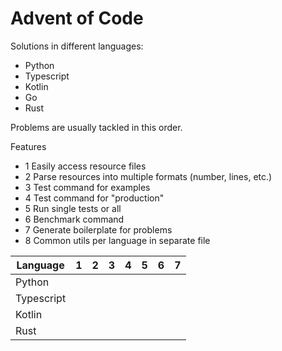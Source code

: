 Advent of Code
==============

Solutions in different languages:
- Python 
- Typescript
- Kotlin
- Go
- Rust

Problems are usually tackled in this order.

Features
- 1 Easily access resource files
- 2 Parse resources into multiple formats (number, lines, etc.)
- 3 Test command for examples
- 4 Test command for "production"
- 5 Run single tests or all
- 6 Benchmark command
- 7 Generate boilerplate for problems
- 8 Common utils per language in separate file


| Language   | 1   | 2   | 3   | 4   | 5   | 6   | 7   |
| ---------- | --- | --- | --- | --- | --- | --- | --- |
| Python     |     |     |     |     |     |     |     |
| Typescript |     |     |     |     |     |     |     |
| Kotlin     |     |     |     |     |     |     |     |
| Rust       |     |     |     |     |     |     |     |
